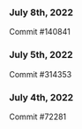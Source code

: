 ### July 8th, 2022

Commit #140841

### July 5th, 2022

Commit #314353


### July 4th, 2022

Commit #72281
